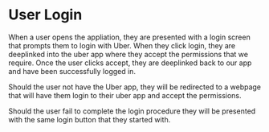 # User Login

When a user opens the appliation, they are presented with a login screen that prompts them to login with Uber. When they click login, they are deeplinked into the uber app where they accept the permissions that we require. Once the user clicks accept, they are deeplinked back to our app and have been successfully logged in.

Should the user not have the Uber app, they will be redirected to a webpage that will have them login to their uber app and accept the permissions.

Should the user fail to complete the login procedure they will be presented with the same login button that they started with.
